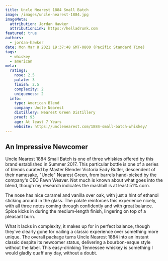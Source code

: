 ```yaml
---
title: Uncle Nearest 1884 Small Batch
image: /images/uncle-nearest-1884.jpg
imageMeta:
  attribution: Jordan Hawker
  attributionLink: https://helladrunk.com
featured: true
authors:
  - jordan-hawker
date: Mon Mar 8 2021 19:37:48 GMT-0800 (Pacific Standard Time)
tags:
  - whiskey
  - american
meta:
  ratings:
    nose: 2.5
    palate: 3 
    finish: 2.5
    complexity: 2
    uniqueness: 2
  info:
    type: American Blend
    company: Uncle Nearest
    distillery: Nearest Green Distillery
    proof: 93
    age: At least 7 Years
    website: https://unclenearest.com/1884-small-batch-whiskey/
---
```


## An Impressive Newcomer

Uncle Nearest 1884 Small Batch is one of three whiskies offered by this brand established in Summer 2017. 
This particular bottle is one of a series of blends curated by Master Blender Victoria Eady Butler,
descendent of their namesake, "Uncle" Nearest Green, from barrels hand-picked by the company's CEO Fawn 
Weaver. Not much is known about what goes into the blend, though my research indicates the mashbill is at 
least 51% corn.

The nose has nice caramel and vanilla over oak, with just a hint of ethanol sticking around in the glass. 
The palate reinforces this experience nicely, with all three notes coming through confidently and with 
great balance. Spice kicks in during the medium-length finish, lingering on top of a pleasant burn.

What it lacks in complexity, it makes up for in perfect balance, though they've clearly gone for nailing 
a classic experience over something more unique. The overall package turns Uncle Nearest 1884 into an 
instant classic despite its newcomer status, delivering a bourbon-esque style without the label. This 
easy-drinking Tennessee whiskey is something I would gladly quaff any day, without a doubt.
